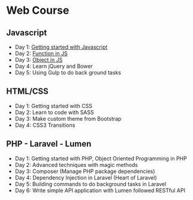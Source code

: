 # Web Course

## Javascript
  - Day 1: [Getting started with Javascript](js/day-1.md)
  - Day 2: [Function in JS](js/day-2.md)
  - Day 3: [Object in JS](js/day-3.md)
  - Day 4: Learn jQuery and Bower
  - Day 5: Using Gulp to do back ground tasks

## HTML/CSS
  - Day 1: Getting started with CSS
  - Day 2: Learn to code with SASS
  - Day 3: Make custom theme from Bootstrap
  - Day 4: CSS3 Transitions

## PHP - Laravel - Lumen
  - Day 1: Getting started with PHP, Object Oriented Programming in PHP
  - Day 2: Advanced techniques with magic methods
  - Day 3: Composer (Manage PHP package dependencies)
  - Day 4: Dependency Injection in Laravel (Heart of Laravel)
  - Day 5: Building commands to do background tasks in Laravel
  - Day 6: Write simple API application with Lumen followed RESTful API
